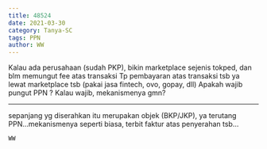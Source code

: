 ```yaml
---
title: 48524
date: 2021-03-30
category: Tanya-SC
tags: PPN
author: WW
---
```


Kalau ada perusahaan (sudah PKP), bikin marketplace sejenis tokped, dan blm memungut fee atas transaksi Tp pembayaran atas transaksi tsb ya lewat marketplace tsb (pakai jasa fintech, ovo, gopay, dll) Apakah wajib pungut PPN ? Kalau wajib, mekanismenya gmn?

---

sepanjang yg diserahkan itu merupakan objek (BKP/JKP), ya terutang PPN...mekanismenya seperti biasa, terbit faktur atas penyerahan tsb...

`WW`
